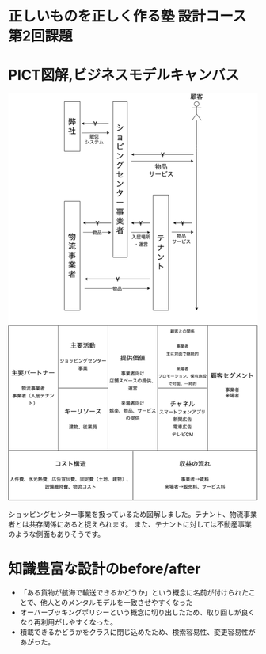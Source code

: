 # 正しいものを正しく作る塾 設計コース第2回課題

# PICT図解,ビジネスモデルキャンバス

![PICT図](pict.png)

ショッピングセンター事業を扱っているため図解しました。テナント、物流事業者とは共存関係にあると捉えられます。
また、テナントに対しては不動産事業のような側面もありそうです。

# 知識豊富な設計のbefore/after

- 「ある貨物が航海で輸送できるかどうか」という概念に名前が付けられたことで、他人とのメンタルモデルを一致させやすくなった
- オーバーブッキングポリシーという概念に切り出したため、取り回しが良くなり再利用がしやすくなった。
- 積載できるかどうかをクラスに閉じ込めたため、検索容易性、変更容易性があがった。